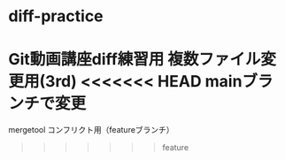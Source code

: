# diff-practice
Git動画講座diff練習用
複数ファイル変更用(3rd)
<<<<<<< HEAD
mainブランチで変更
=======
mergetool コンフリクト用（featureブランチ）
>>>>>>> feature
